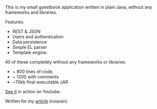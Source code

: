 
This is my small guestbook application written in plain Java, without any frameworks and libraries.

Features:
* REST & JSON
* Users and authentication
* Data persistence
* Simple EL parser
* Template engine.

All of these completely without any frameworks or libraries.

* ~ 800 lines of code,
* ~ 1200 with comments
* ~70kb final executable JAR


[See it](https://www.youtube.com/watch?v=13R17_-_w5w) in action on Youtube. 

Written for my [article](https://blog.0x08.ru/no-frameworks) (russian).
